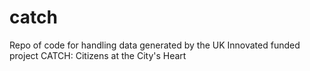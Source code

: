 # catch
Repo of code for handling data generated by the UK Innovated funded project CATCH: Citizens at the City's Heart
